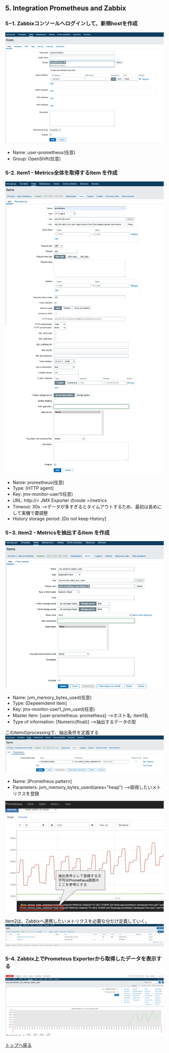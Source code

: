 ## 5. Integration Prometheus and Zabbix

### 5−1. Zabbixコンソールへログインして、新規hostを作成
![zabbix_create_hosts](images/zabbix_create_hosts.png)
- Name: user-prometheus(任意)
- Group: OpenShift(任意)
### 5-2. item1 - Metrics全体を取得するitem を作成
![zabbix_create_item1_1](images/zabbix_create_item1_1.png)
![zabbix_create_item1_2](images/zabbix_create_item1_2.png)

- Name: prometheus(任意)
- Type: [HTTP agent]
- Key: jmx-monitor-user1(任意)
- URL: http://< JMX Exporter のroute >/metrics
- Timeout: 30s -->データが多すぎるとタイムアウトするため、最初は長めにして実機で要調整
- History storage period: [Do not keep History] 

### 5−3. item2 - Metricsを抽出するitem を作成
![zabbix_create_item2_1](images/zabbix_create_item2_1.png)

- Name: jvm_memory_bytes_used(任意)
- Type: [Depeemdemt item]
- Key: jmx-monitor-user1_jvm_used(任意)
- Master item: [user-prometheus: prometheus] -->ホスト名: item1名  
- Type of information: [Numeric(float)] -->抽出するデータの型


このitemのprocessingで、抽出条件を定義する
![zabbix_create_item2_2](images/zabbix_create_item2_2.png)
- Name: [Prometheus pattern]
- Parameters: jvm_memory_bytes_userd{area="heap"} -->取得したいメトリクスを登録

![prometheus_display_query](images/prometheus_display_query.png)

item2は、Zabbixへ連携したいメトリクスを必要な分だけ定義していく。
![zabbix_list_items](images/zabbix_list_items.png)

### 5-4. Zabbix上でPrometeus Exporterから取得したデータを表示する
![zabbix_display_graph](images/zabbix_display_graph.png)


[トップへ戻る](Readme.md)